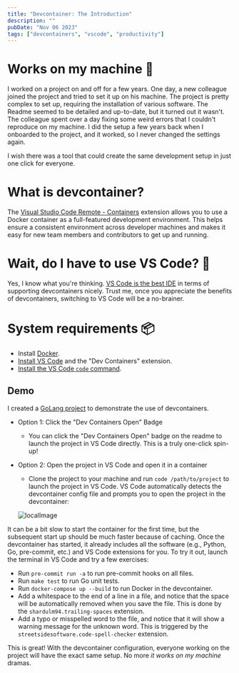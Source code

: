 ```yaml
---
title: "Devcontainer: The Introduction"
description: ""
pubDate: "Nov 06 2023"
tags: ["devcontainers", "vscode", "productivity"]
---
```


# Works on my machine 🤷

I worked on a project on and off for a few years. One day, a new colleague joined the project and tried to set it up on his machine. The project is pretty complex to set up, requiring the installation of various software. The Readme seemed to be detailed and up-to-date, but it turned out it wasn't. The colleague spent over a day fixing some weird errors that I couldn't reproduce on my machine. I did the setup a few years back when I onboarded to the project, and it worked, so I never changed the settings again.

I wish there was a tool that could create the same development setup in just one click for everyone.

# What is devcontainer?

The [Visual Studio Code Remote - Containers](https://marketplace.visualstudio.com/items?itemName=ms-vscode-remote.remote-containers) extension allows you to use a Docker container as a full-featured development environment. This helps ensure a consistent environment across developer machines and makes it easy for new team members and contributors to get up and running.

# Wait, do I have to use VS Code? 🤔

Yes, I know what you're thinking. [VS Code is the best IDE](https://containers.dev/supporting#editors) in terms of supporting devcontainers nicely. Trust me, once you appreciate the benefits of devcontainers, switching to VS Code will be a no-brainer.

# System requirements 📦

* Install [Docker](https://www.docker.com/get-started).
* [Install VS Code](https://code.visualstudio.com/) and the "Dev Containers" extension.
* [Install the VS Code `code` command](https://code.visualstudio.com/docs/setup/mac#_launching-from-the-command-line).


## Demo

I created a [GoLang project](https://github.com/wujiayi101/devcontainer_demo_golang) to demonstrate the use of devcontainers.

- Option 1: Click the "Dev Containers Open" Badge

    -  You can click the "Dev Containers Open" badge on the readme to launch the project in VS Code directly. This is a truly one-click spin-up!

- Option 2: Open the project in VS Code and open it in a container

    - Clone the project to your machine and run `code /path/to/project` to launch the project in VS Code. VS Code automatically detects the devcontainer config file and prompts you to open the project in the devcontainer:

    ![localImage](https://code.visualstudio.com/assets/docs/devcontainers/create-dev-container/dev-container-reopen-prompt.png)

It can be a bit slow to start the container for the first time, but the subsequent start up should be much faster because of caching. Once the devcontainer has started, it already includes all the software (e.g., Python, Go, pre-commit, etc.) and VS Code extensions for you. To try it out, launch the terminal in VS Code and try a few exercises:

* Run `pre-commit run -a` to run pre-commit hooks on all files.
* Run `make test` to run Go unit tests.
* Run `docker-compose up --build` to run Docker in the devcontainer.
* Add a whitespace to the end of a line in a file, and notice that the space will be automatically removed when you save the file. This is done by the `shardulm94.trailing-spaces` extension.
* Add a typo or misspelled word to the file, and notice that it will show a warning message for the unknown word. This is triggered by the `streetsidesoftware.code-spell-checker` extension.

This is great! With the devcontainer configuration, everyone working on the project will have the exact same setup. No more _it works on my machine_ dramas. 

